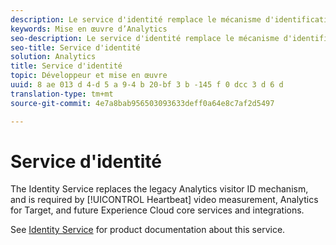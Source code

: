 ```yaml
---
description: Le service d'identité remplace le mécanisme d'identification hérité d'Analytics. Il est requis par la mesure Vidéo - Pulsation, Analytics pour Target et les services principaux et intégrations d'Experience Cloud futurs.
keywords: Mise en œuvre d’Analytics
seo-description: Le service d'identité remplace le mécanisme d'identification hérité d'Analytics. Il est requis par la mesure Vidéo - Pulsation, Analytics pour Target et les services principaux et intégrations d'Experience Cloud futurs.
seo-title: Service d'identité
solution: Analytics
title: Service d'identité
topic: Développeur et mise en œuvre
uuid: 8 ae 013 d 4-d 5 a 9-4 b 20-bf 3 b -145 f 0 dcc 3 d 6 d
translation-type: tm+mt
source-git-commit: 4e7a8bab956503093633deff0a64e8c7af2d5497

---
```



# Service d'identité

The Identity Service replaces the legacy Analytics visitor ID mechanism, and is required by [!UICONTROL Heartbeat] video measurement, Analytics for Target, and future Experience Cloud core services and integrations.

See [Identity Service](https://marketing.adobe.com/resources/help/en_US/mcvid/) for product documentation about this service.
